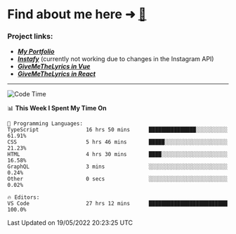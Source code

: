 # Find about me here ➜ [🧑](https://pauabella.dev)

### Project links:
- ***[My Portfolio](https://pauabella.dev)***
- ***[Instafy](https://instafy.me)*** (currently not working due to changes in the Instagram API)
- ***[GiveMeTheLyrics in Vue](https://lyrics.pauabella.dev)***
- ***[GiveMeTheLyrics in React](https://pauabella.dev/GiveMeTheLyrics)***

---
<!--START_SECTION:waka-->
![Code Time](http://img.shields.io/badge/Code%20Time-1%2C072%20hrs%2058%20mins-blue)

📊 **This Week I Spent My Time On** 

```text
💬 Programming Languages: 
TypeScript               16 hrs 50 mins      ███████████████░░░░░░░░░░   61.91% 
CSS                      5 hrs 46 mins       █████░░░░░░░░░░░░░░░░░░░░   21.23% 
HTML                     4 hrs 30 mins       ████░░░░░░░░░░░░░░░░░░░░░   16.58% 
GraphQL                  3 mins              ░░░░░░░░░░░░░░░░░░░░░░░░░   0.24% 
Other                    0 secs              ░░░░░░░░░░░░░░░░░░░░░░░░░   0.02%

🔥 Editors: 
VS Code                  27 hrs 12 mins      █████████████████████████   100.0%

```


 Last Updated on 19/05/2022 20:23:25 UTC
<!--END_SECTION:waka-->
